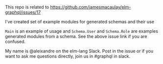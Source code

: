 This repo is related to https://github.com/jamesmacaulay/elm-graphql/issues/17

I've created set of example modules for generated schemas and their use

`Main` is an example of usage and `Schema.User` and `Schema.Role` are examples generated modules from a schema.
See the above issue link if you are confused.

My name is @aleixandre on the elm-lang Slack. Post in the issue or if you want to ask me questions directly, join us in #graphql in slack.

